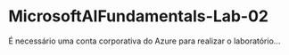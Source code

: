 # MicrosoftAIFundamentals-Lab-02
É necessário uma conta corporativa do Azure para realizar o laboratório... 
